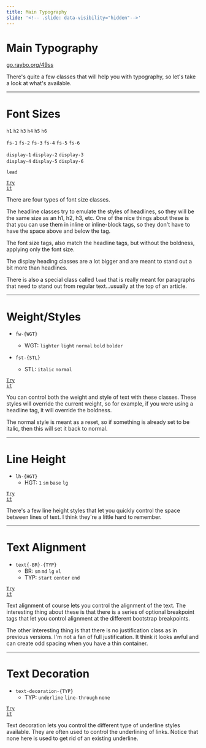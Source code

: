 ```yaml
---
title: Main Typography
slide: '<!-- .slide: data-visibility="hidden"-->'
---
```


<!-- .slide: data-state="layout-title" class="bg-dark"-->

# Main Typography

<div class="slide-link"><a href="https://go.raybo.org/49ss"><i class="fab fa-slideshare"></i> go.raybo.org/49ss</a></div>

> >

There's quite a few classes that will help you with typography, so let's take a look at what's available.

---

# Font Sizes

`h1` `h2` `h3` `h4` `h5` `h6`

`fs-1` `fs-2` `fs-3` `fs-4` `fs-5` `fs-6`

`display-1` `display-2` `display-3`<br>`display-4` `display-5` `display-6`

`lead`

<a href="https://codepen.io/planetoftheweb/pen/mdRMJgP?editors=1000" target="_blank"><code class="code-royal">Try it</code></a>

> >

There are four types of font size classes.

The headline classes try to emulate the styles of headlines, so they will be the same size as an h1, h2, h3, etc. One of the nice things about these is that you can use them in inline or inline-block tags, so they don't have to have the space above and below the tag.

The font size tags, also match the headline tags, but without the boldness, applying only the font size.

The display heading classes are a lot bigger and are meant to stand out a bit more than headlines.

There is also a special class called `lead` that is really meant for paragraphs that need to stand out from regular text...usually at the top of an article.

---

<!-- .slide: data-state="layout-code-list" -->

# Weight/Styles

- `fw-{WGT}`

  - WGT: `lighter` `light` `normal` `bold` `bolder`

- `fst-{STL}`

  - STL: `italic` `normal`

<a href="https://codepen.io/planetoftheweb/pen/OJWjypx?editors=1000" target="_blank"><code class="code-royal">Try it</code></a>

> >

You can control both the weight and style of text with these classes. These styles will override the current weight, so for example, if you were using a headline tag, it will override the boldness.

The normal style is meant as a reset, so if something is already set to be italic, then this will set it back to normal.

---

<!-- .slide: data-state="layout-code-list" -->

# Line Height

- `lh-{HGT}`
  - HGT: `1` `sm` `base` `lg`

<a href="https://codepen.io/planetoftheweb/pen/ZELJbpV?editors=1000" target="_blank"><code class="code-royal">Try it</code></a>

> >

There's a few line height styles that let you quickly control the space between lines of text. I think they're a little hard to remember.

---

<!-- .slide: data-state="layout-code-list" -->

# Text Alignment

- `text{-BR}-{TYP}`
  - BR: `sm` `md` `lg` `xl`
  - TYP: `start` `center` `end`

<a href="https://codepen.io/planetoftheweb/pen/eYgEpea?editors=1000" target="_blank"><code class="code-royal">Try it</code></a>

> >

Text alignment of course lets you control the alignment of the text. The interesting thing about these is that there is a series of optional breakpoint tags that let you control alignment at the different bootstrap breakpoints.

The other interesting thing is that there is no justification class as in previous versions. I'm not a fan of full justification. It think it looks awful and can create odd spacing when you have a thin container.

---

<!-- .slide: data-state="layout-code-list" -->

# Text Decoration

- `text-decoration-{TYP}`
  - TYP: `underline` `line-through` `none`

<a href="https://codepen.io/planetoftheweb/pen/abpyvpo?editors=1000" target="_blank"><code class="code-royal">Try it</code></a>

> >

Text decoration lets you control the different type of underline styles available. They are often used to control the underlining of links. Notice that none here is used to get rid of an existing underline.
